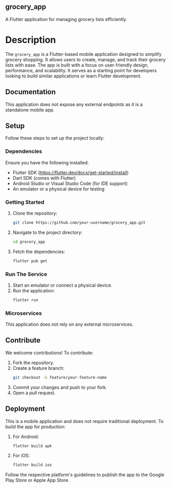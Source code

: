 ## grocery_app

A Flutter application for managing grocery lists efficiently.

# Description

The `grocery_app` is a Flutter-based mobile application designed to simplify grocery shopping. It allows users to create, manage, and track their grocery lists with ease. The app is built with a focus on user-friendly design, performance, and scalability. It serves as a starting point for developers looking to build similar applications or learn Flutter development.

## Documentation

This application does not expose any external endpoints as it is a standalone mobile app.

## Setup

Follow these steps to set up the project locally:

### Dependencies

Ensure you have the following installed:
- Flutter SDK (https://flutter.dev/docs/get-started/install)
- Dart SDK (comes with Flutter)
- Android Studio or Visual Studio Code (for IDE support)
- An emulator or a physical device for testing

### Getting Started

1. Clone the repository:
    ```bash
    git clone https://github.com/your-username/grocery_app.git
    ```
2. Navigate to the project directory:
    ```bash
    cd grocery_app
    ```
3. Fetch the dependencies:
    ```bash
    flutter pub get
    ```

### Run The Service

1. Start an emulator or connect a physical device.
2. Run the application:
    ```bash
    flutter run
    ```

### Microservices

This application does not rely on any external microservices.


## Contribute

We welcome contributions! To contribute:
1. Fork the repository.
2. Create a feature branch:
    ```bash
    git checkout -b feature/your-feature-name
    ```
3. Commit your changes and push to your fork.
4. Open a pull request.

## Deployment

This is a mobile application and does not require traditional deployment. To build the app for production:
1. For Android:
    ```bash
    flutter build apk
    ```
2. For iOS:
    ```bash
    flutter build ios
    ```
Follow the respective platform's guidelines to publish the app to the Google Play Store or Apple App Store.